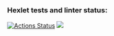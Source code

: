 ### Hexlet tests and linter status:
[![Actions Status](https://github.com/Onesher/frontend-project-44/actions/workflows/hexlet-check.yml/badge.svg)](https://github.com/Onesher/frontend-project-44/actions)
<a href="https://codeclimate.com/github/Onesher/frontend-project-44/maintainability"><img src="https://api.codeclimate.com/v1/badges/0b8f36241b1b3fcd3bcf/maintainability" /></a>
<script src="https://asciinema.org/a/8OzSg2IEW7YLaIIkWfPtl1405.js" id="asciicast-8OzSg2IEW7YLaIIkWfPtl1405" async="true"></script>